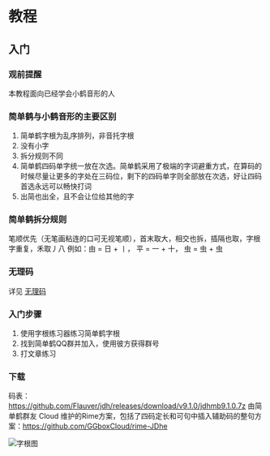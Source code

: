 # 教程

## 入门
### 观前提醒
本教程面向已经学会小鹤音形的人
### 简单鹤与小鹤音形的主要区别
1. 简单鹤字根为乱序排列，非音托字根
2. 没有小字
3. 拆分规则不同
4. 简单鹤四码单字统一放在次选。简单鹤采用了极端的字词避重方式，在算码的时候尽量让更多的字处在三码位，剩下的四码单字则全部放在次选，好让四码首选永远可以畅快打词
5. 出简也出全，且不会让位给其他的字

### 简单鹤拆分规则
笔顺优先（无笔画粘连的口可无视笔顺），首末取大，相交也拆，插隔也取，字根字重复，禾取丿八
例如：由 = 日 + 丨， 平 = 一 + 十， 虫 = 虫 + 虫

### 无理码
详见 [无理码](/irregular.md)

### 入门步骤
1. 使用字根练习器练习简单鹤字根
2. 找到简单鹤QQ群并加入，使用彼方获得群号
3. 打文章练习

### 下载
码表：https://github.com/Flauver/jdh/releases/download/v9.1.0/jdhmb9.1.0.7z
由简单鹤群友 Cloud 维护的Rime方案，包括了四码定长和可句中插入辅助码的整句方案：https://github.com/GGboxCloud/rime-JDhe

![字根图](/zgt.png)

